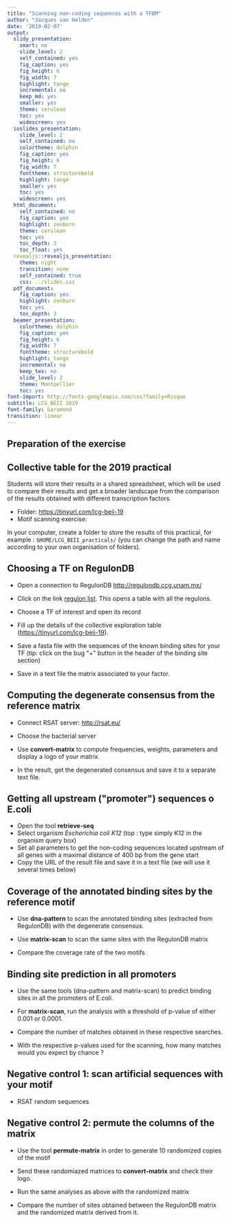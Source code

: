 ```yaml
---
title: "Scanning non-coding sequences with a TFBM"
author: "Jacques van Helden"
date: '2019-02-07'
output:
  slidy_presentation:
    smart: no
    slide_level: 2
    self_contained: yes
    fig_caption: yes
    fig_height: 6
    fig_width: 7
    highlight: tango
    incremental: no
    keep_md: yes
    smaller: yes
    theme: cerulean
    toc: yes
    widescreen: yes
  ioslides_presentation:
    slide_level: 2
    self_contained: no
    colortheme: dolphin
    fig_caption: yes
    fig_height: 6
    fig_width: 7
    fonttheme: structurebold
    highlight: tango
    smaller: yes
    toc: yes
    widescreen: yes
  html_document:
    self_contained: no
    fig_caption: yes
    highlight: zenburn
    theme: cerulean
    toc: yes
    toc_depth: 3
    toc_float: yes
  revealjs::revealjs_presentation:
    theme: night
    transition: none
    self_contained: true
    css: ../slides.css
  pdf_document:
    fig_caption: yes
    highlight: zenburn
    toc: yes
    toc_depth: 3
  beamer_presentation:
    colortheme: dolphin
    fig_caption: yes
    fig_height: 6
    fig_width: 7
    fonttheme: structurebold
    highlight: tango
    incremental: no
    keep_tex: no
    slide_level: 2
    theme: Montpellier
    toc: yes
font-import: http://fonts.googleapis.com/css?family=Risque
subtitle: LCG_BEII 2019
font-family: Garamond
transition: linear
---
```






## Preparation of the exercise

## Collective table for the 2019 practical

Students will store their results in a shared spreadsheet, which will be used to compare their results and get a broader landscape from the comparison of the results obtained with different transcription factors.  

- Folder: <https://tinyurl.com/lcg-beii-19>
- Motif scanning exercise: 

In your computer, create a folder to store the results of this practical, for example : `$HOME/LCG_BEII_practicals/` (you can change the path and name according to your own organisation of folders). 

## Choosing a TF on RegulonDB

- Open a connection to RegulonDB  <http://regulondb.ccg.unam.mx/>

- Click on the link [regulon list](http://regulondb.ccg.unam.mx/search?term=Regulon&organism=ECK12&type=All#). This opens a table with all the regulons. 

- Choose a TF of interest and open its record

- Fill up the details of the collective exploration table (<https://tinyurl.com/lcg-beii-19>).

- Save a fasta file with the sequences of the known binding sites for your TF (tip: click on the bug "+" button in the header of the binding site section)

- Save in a text file the matrix associated to your factor. 

## Computing the degenerate consensus from the reference matrix

- Connect RSAT server: <http://rsat.eu/>

- Choose the bacterial server

- Use **convert-matrix** to compute frequencies, weights, parameters and display a logo of your matrix.

- In the result, get the degenerated consensus and save it to a separate text file. 

## Getting all upstream ("promoter") sequences o E.coli

- Open the tool **retrieve-seq**
- Select organism *Escherichia coli K12* (top : type simply K12 in the organism query box)
- Set all parameters to get the non-coding sequences located upstream of all genes with a maximal distance of 400 bp from the gene start
- Copy the URL of the result file and save it in a text file (we will use it several times below)


## Coverage of the annotated binding sites by the reference motif

- Use **dna-pattern** to scan the annotated binding sites (extracted from RegulonDB) with the degenerate consensus.

- Use **matrix-scan** to scan the same sites with the RegulonDB matrix

- Compare the coverage rate of the two motifs


## Binding site prediction in all promoters

- Use the same tools (dna-pattern and matrix-scan) to predict binding sites in all the promoters of E.coli. 

- For **matrix-scan**, run the analysis with a threshold of p-value of either 0.001 or 0.0001. 

- Compare the number of matches obtained in these respective searches. 

- With the respective p-values used for the scanning, how many matches would you expect by chance ?

## Negative control 1: scan artificial sequences with your motif

- RSAT random sequences

## Negative control 2: permute the columns of the matrix

- Use the tool **permute-matrix** in order to generate 10 randomized copies of the motif

- Send these randomiazed matrices to **convert-matrix** and check their logo. 

- Run the same analyses as above with the randomized matrix

- Compare the number of sites obtained between the RegulonDB matrix and the randomized matrix derived from it.




